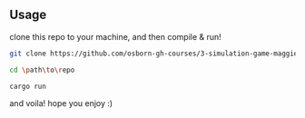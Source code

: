 ## Usage

clone this repo to your machine, and then compile & run!

```bash
git clone https://github.com/osborn-gh-courses/3-simulation-game-maggie5jones.git

cd \path\to\repo

cargo run
```

and voila! hope you enjoy :)
